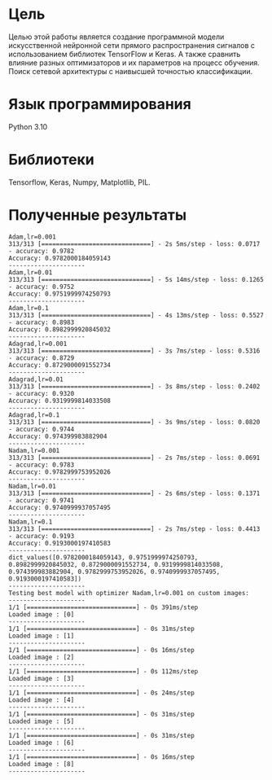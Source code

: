 # Цель
  Целью этой работы является создание программной модели искусственной нейронной сети прямого распространения сигналов с использованием библиотек TensorFlow и Keras. А также сравнить влияние разных оптимизаторов и их параметров на процесс обучения. Поиск сетевой архитектуры с наивысшей точностью классификации.
# Язык программирования
  Python 3.10
# Библиотеки 
  Tensorflow,
  Keras,
  Numpy,
  Matplotlib,
  PIL.
# Полученные результаты
```
Adam,lr=0.001
313/313 [==============================] - 2s 5ms/step - loss: 0.0717 - accuracy: 0.9782
Accuracy: 0.9782000184059143
---------------------       
Adam,lr=0.01
313/313 [==============================] - 5s 14ms/step - loss: 0.1265 - accuracy: 0.9752 
Accuracy: 0.9751999974250793
---------------------
Adam,lr=0.1
313/313 [==============================] - 4s 13ms/step - loss: 0.5527 - accuracy: 0.8983
Accuracy: 0.8982999920845032
---------------------       
Adagrad,lr=0.001
313/313 [==============================] - 3s 7ms/step - loss: 0.5316 - accuracy: 0.8729
Accuracy: 0.8729000091552734
---------------------       
Adagrad,lr=0.01
313/313 [==============================] - 3s 8ms/step - loss: 0.2402 - accuracy: 0.9320
Accuracy: 0.9319999814033508
---------------------
Adagrad,lr=0.1
313/313 [==============================] - 3s 9ms/step - loss: 0.0820 - accuracy: 0.9744
Accuracy: 0.974399983882904
---------------------
Nadam,lr=0.001
313/313 [==============================] - 2s 7ms/step - loss: 0.0691 - accuracy: 0.9783
Accuracy: 0.9782999753952026
---------------------
Nadam,lr=0.01
313/313 [==============================] - 2s 6ms/step - loss: 0.1371 - accuracy: 0.9741
Accuracy: 0.9740999937057495
---------------------
Nadam,lr=0.1
313/313 [==============================] - 2s 7ms/step - loss: 0.4413 - accuracy: 0.9193
Accuracy: 0.9193000197410583
---------------------
dict_values([0.9782000184059143, 0.9751999974250793, 0.8982999920845032, 0.8729000091552734, 0.9319999814033508, 0.974399983882904, 0.9782999753952026, 0.9740999937057495, 0.9193000197410583])
---------------------
Testing best model with optimizer Nadam,lr=0.001 on custom images:
---------------------
1/1 [==============================] - 0s 391ms/step
Loaded image : [0]
---------------------
1/1 [==============================] - 0s 31ms/step
Loaded image : [1]
---------------------
1/1 [==============================] - 0s 16ms/step
Loaded image : [2]
---------------------
1/1 [==============================] - 0s 112ms/step
Loaded image : [3]
---------------------
1/1 [==============================] - 0s 24ms/step
Loaded image : [4]
---------------------
1/1 [==============================] - 0s 31ms/step
Loaded image : [5]
---------------------
1/1 [==============================] - 0s 31ms/step
Loaded image : [6]
---------------------
1/1 [==============================] - 0s 16ms/step
Loaded image : [8]
---------------------
```
